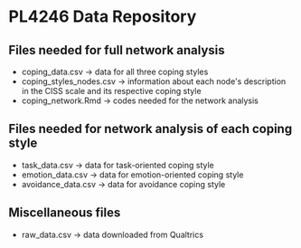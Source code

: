 # PL4246 Data Repository

## Files needed for full network analysis

- coping_data.csv → data for all three coping styles
- coping_styles_nodes.csv → information about each node's description in the CISS scale and its respective coping style
- coping_network.Rmd → codes needed for the network analysis

## Files needed for network analysis of each coping style
- task_data.csv → data for task-oriented coping style
- emotion_data.csv → data for emotion-oriented coping style
- avoidance_data.csv → data for avoidance coping style

## Miscellaneous files
- raw_data.csv → data downloaded from Qualtrics
